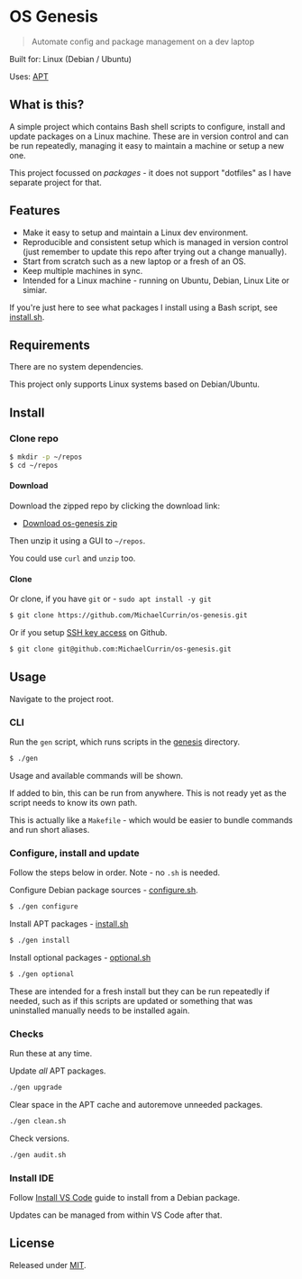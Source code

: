 # OS Genesis
> Automate config and package management on a dev laptop

Built for: Linux (Debian / Ubuntu)

Uses: [APT](https://wiki.debian.org/Apt)


## What is this?

A simple project which contains Bash shell scripts to configure, install and update packages on a Linux machine. These are in version control and can be run repeatedly, managing it easy to maintain a machine or setup a new one.

This project focussed on _packages_ - it does not support "dotfiles" as I have separate project for that.


## Features

- Make it easy to setup and maintain a Linux dev environment.
- Reproducible and consistent setup which is managed in version control (just remember to update this repo after trying out a change manually).
- Start from scratch such as a new laptop or a fresh of an OS.
- Keep multiple machines in sync.
- Intended for a Linux machine - running on Ubuntu, Debian, Linux Lite or simiar.

If you're just here to see what packages I install using a Bash script, see [install.sh](/genesis/install.sh).


## Requirements

There are no system dependencies.

This project only supports Linux systems based on Debian/Ubuntu.


## Install

### Clone repo

```sh
$ mkdir -p ~/repos
$ cd ~/repos
```

#### Download

Download the zipped repo by clicking the download link:

- [Download os-genesis zip](https://github.com/MichaelCurrin/os-genesis/archive/master.zip)

Then unzip it using a GUI to `~/repos`.

You could use `curl` and `unzip` too.

#### Clone

Or clone, if you have `git` or  - `sudo apt install -y git`

```sh
$ git clone https://github.com/MichaelCurrin/os-genesis.git
```

Or if you setup [SSH key access](https://github.com/MichaelCurrin/code-cookbook/blob/master/recipes/shell/ssh/github-ssh-access.md) on Github.

```sh
$ git clone git@github.com:MichaelCurrin/os-genesis.git
```


## Usage


Navigate to the project root.


### CLI

Run the `gen` script, which runs scripts in the [genesis](/genesis) directory.

```sh
$ ./gen
```

Usage and available commands will be shown.

If added to bin, this can be run from anywhere. This is not ready yet as the script needs to know its own path.

This is actually like a `Makefile` - which would be easier to bundle commands and run short aliases.

### Configure, install and update

Follow the steps below in order. Note - no `.sh` is needed.

Configure Debian package sources - [configure.sh](.genesis/configure.sh).

```sh
$ ./gen configure
```

Install APT packages - [install.sh](/genesis/install.sh)

```sh
$ ./gen install
```

Install optional packages - [optional.sh](/genesis/optional.sh)

```sh
$ ./gen optional
```

These are intended for a fresh install but they can be run repeatedly if needed, such as if this scripts are updated or something that was uninstalled manually needs to be installed again.

### Checks

Run these at any time.

Update _all_ APT packages.

```sh
./gen upgrade
```

Clear space in the APT cache and autoremove unneeded packages.

```sh
./gen clean.sh
```

Check versions.

```sh
./gen audit.sh
```


### Install IDE

Follow [Install VS Code](/docs/install-vs-code.md) guide to install from a Debian package.

Updates can be managed from within VS Code after that.



## License

Released under [MIT](/LICENSE).

